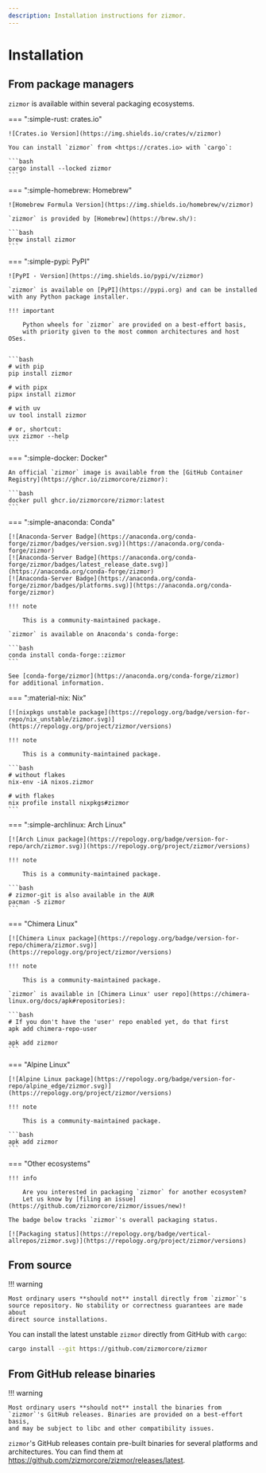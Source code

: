 ```yaml
---
description: Installation instructions for zizmor.
---
```


# Installation

## From package managers

`zizmor` is available within several packaging ecosystems.

=== ":simple-rust: crates.io"

    ![Crates.io Version](https://img.shields.io/crates/v/zizmor)

    You can install `zizmor` from <https://crates.io> with `cargo`:

    ```bash
    cargo install --locked zizmor
    ```

=== ":simple-homebrew: Homebrew"

    ![Homebrew Formula Version](https://img.shields.io/homebrew/v/zizmor)

    `zizmor` is provided by [Homebrew](https://brew.sh/):

    ```bash
    brew install zizmor
    ```

=== ":simple-pypi: PyPI"

    ![PyPI - Version](https://img.shields.io/pypi/v/zizmor)

    `zizmor` is available on [PyPI](https://pypi.org) and can be installed
    with any Python package installer.

    !!! important

        Python wheels for `zizmor` are provided on a best-effort basis,
        with priority given to the most common architectures and host OSes.


    ```bash
    # with pip
    pip install zizmor

    # with pipx
    pipx install zizmor

    # with uv
    uv tool install zizmor

    # or, shortcut:
    uvx zizmor --help
    ```

=== ":simple-docker: Docker"

    An official `zizmor` image is available from the [GitHub Container Registry](https://ghcr.io/zizmorcore/zizmor):

    ```bash
    docker pull ghcr.io/zizmorcore/zizmor:latest
    ```

=== ":simple-anaconda: Conda"

    [![Anaconda-Server Badge](https://anaconda.org/conda-forge/zizmor/badges/version.svg)](https://anaconda.org/conda-forge/zizmor)
    [![Anaconda-Server Badge](https://anaconda.org/conda-forge/zizmor/badges/latest_release_date.svg)](https://anaconda.org/conda-forge/zizmor)
    [![Anaconda-Server Badge](https://anaconda.org/conda-forge/zizmor/badges/platforms.svg)](https://anaconda.org/conda-forge/zizmor)

    !!! note

        This is a community-maintained package.

    `zizmor` is available on Anaconda's conda-forge:

    ```bash
    conda install conda-forge::zizmor
    ```

    See [conda-forge/zizmor](https://anaconda.org/conda-forge/zizmor)
    for additional information.


=== ":material-nix: Nix"

    [![nixpkgs unstable package](https://repology.org/badge/version-for-repo/nix_unstable/zizmor.svg)](https://repology.org/project/zizmor/versions)

    !!! note

        This is a community-maintained package.

    ```bash
    # without flakes
    nix-env -iA nixos.zizmor

    # with flakes
    nix profile install nixpkgs#zizmor
    ```

=== ":simple-archlinux: Arch Linux"

    [![Arch Linux package](https://repology.org/badge/version-for-repo/arch/zizmor.svg)](https://repology.org/project/zizmor/versions)

    !!! note

        This is a community-maintained package.

    ```bash
    # zizmor-git is also available in the AUR
    pacman -S zizmor
    ```

=== "Chimera Linux"

    [![Chimera Linux package](https://repology.org/badge/version-for-repo/chimera/zizmor.svg)](https://repology.org/project/zizmor/versions)

    !!! note

        This is a community-maintained package.

    `zizmor` is available in [Chimera Linux' user repo](https://chimera-linux.org/docs/apk#repositories):

    ```bash
    # If you don't have the 'user' repo enabled yet, do that first
    apk add chimera-repo-user

    apk add zizmor
    ```

=== "Alpine Linux"

    [![Alpine Linux package](https://repology.org/badge/version-for-repo/alpine_edge/zizmor.svg)](https://repology.org/project/zizmor/versions)

    !!! note

        This is a community-maintained package.

    ```bash
    apk add zizmor
    ```

=== "Other ecosystems"

    !!! info

        Are you interested in packaging `zizmor` for another ecosystem?
        Let us know by [filing an issue](https://github.com/zizmorcore/zizmor/issues/new)!

    The badge below tracks `zizmor`'s overall packaging status.

    [![Packaging status](https://repology.org/badge/vertical-allrepos/zizmor.svg)](https://repology.org/project/zizmor/versions)

## From source

!!! warning

    Most ordinary users **should not** install directly from `zizmor`'s
    source repository. No stability or correctness guarantees are made about
    direct source installations.

You can install the latest unstable `zizmor` directly from GitHub with `cargo`:

```bash
cargo install --git https://github.com/zizmorcore/zizmor
```

## From GitHub release binaries

!!! warning

    Most ordinary users **should not** install the binaries from
    `zizmor`'s GitHub releases. Binaries are provided on a best-effort basis,
    and may be subject to libc and other compatibility issues.

`zizmor`'s GitHub releases contain pre-built binaries for several platforms
and architectures. You can find them at
<https://github.com/zizmorcore/zizmor/releases/latest>.
